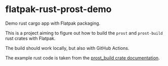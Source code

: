 
# flatpak-rust-prost-demo

Demo rust cargo app with Flatpak packaging.

This is a project aiming to figure out how to build the `prost` and `prost-build` rust crates with Flatpak.

The build should work locally, but also with GitHub Actions.

The example rust code is taken from
the [prost_build crate documentation](https://docs.rs/prost-build/latest/prost_build/index.html).